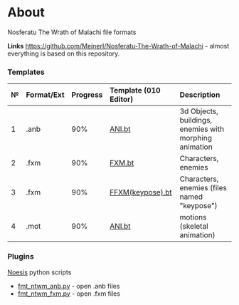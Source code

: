 # About
Nosferatu The Wrath of Malachi file formats

**Links**
https://github.com/MeinerI/Nosferatu-The-Wrath-of-Malachi - almost everything is based on this repository.

### Templates
| №   | Format/Ext | Progress | Template (010 Editor) | Description |
| :-- | :-------- | :------ | :------- | :--   |
| 1   | .anb | 90% |  [ANI.bt](https://github.com/AlexKimov/ntwm-file-formats/blob/master/templates/ANB.bt)  | 3d Objects, buildings, enemies with morphing animation |
| 2   | .fxm | 90% |  [FXM.bt](https://github.com/AlexKimov/ntwm-file-formats/blob/master/templates/FXM.bt)  | Characters, enemies |
| 3   | .fxm | 90% |  [FFXM(keypose).bt](https://github.com/AlexKimov/ntwm-file-formats/blob/master/templates/FXM(keypose).bt)  | Characters, enemies (files named "keypose") |
| 4   |  .mot | 90% |  [ANI.bt](https://github.com/AlexKimov/seadogs-file-formats/blob/master/templates/010Editor/ANI.bt)  | motions (skeletal animation)  |

### Plugins
[Noesis](https://richwhitehouse.com/index.php?content=inc_projects.php) python scripts 
* [fmt_ntwm_anb.py](https://github.com/AlexKimov/ntwm-file-formats/blob/master/plugins/noesis/fmt_ntwm_anb.py) - open .anb files
* [fmt_ntwm_fxm.py](https://github.com/ntwm-file-formats/blob/master/plugins/noesis/fmt_ntwm_fxm.py) - open .fxm files


